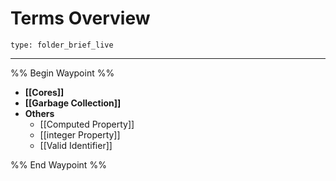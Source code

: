 # Terms Overview
 
```ccard
type: folder_brief_live
```
 
---

%% Begin Waypoint %%
- **[[Cores]]**
- **[[Garbage Collection]]**
- **Others**
	- [[Computed Property]]
	- [[integer Property]]
	- [[Valid Identifier]]

%% End Waypoint %%